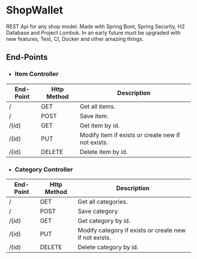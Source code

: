 # ShopWallet
REST Api for any shop model.
Made with Spring Boot, Spring Security, H2 Database and Project Lombok.
In an early future must be upgraded with new features, Test, CI, Docker and other amazing things.

## End-Points

*   ### Item Controller

End-Point | Http Method | Description   
----------|-------------|------------
/         |GET          | Get all items.
/         |POST         | Save item.
/{id}     |GET          | Get item by id.
/{id}     |PUT          | Modify item if exists or create new if not exists.
/{id}     |DELETE       | Delete item by id.


*   ### Category Controller

End-Point | Http Method | Description   
----------|-------------|------------
/         |GET          | Get all categories.
/         |POST         | Save category.
/{id}     |GET          | Get category by id.
/{id}     |PUT          | Modify category if exists or create new if not exists.
/{id}     |DELETE       | Delete category by id.
